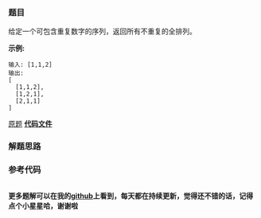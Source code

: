 ### 题目
给定一个可包含重复数字的序列，返回所有不重复的全排列。

**示例:**

    
    
    输入: [1,1,2]
    输出:
    [
      [1,1,2],
      [1,2,1],
      [2,1,1]
    ]

[原题](https://leetcode-cn.com/problems/permutations-ii/)    **[代码文件]()**


### 解题思路




### 参考代码

```go


```




**更多题解可以在我的[github](https://github.com/LZH139/leetcode_Go)上看到，每天都在持续更新，觉得还不错的话，记得点个小星星哈，谢谢啦**

